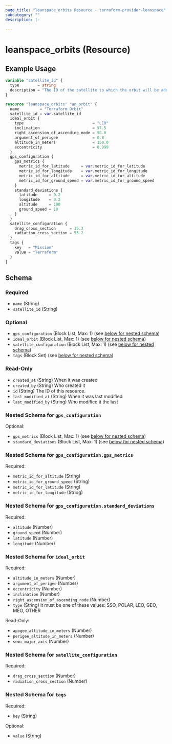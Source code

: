 ```yaml
---
page_title: "leanspace_orbits Resource - terraform-provider-leanspace"
subcategory: ""
description: |-
  
---
```


# leanspace_orbits (Resource)



## Example Usage

```terraform
variable "satellite_id" {
  type        = string
  description = "The ID of the satellite to which the orbit will be added."
}

resource "leanspace_orbits" "an_orbit" {
  name         = "Terraform Orbit"
  satellite_id = var.satellite_id
  ideal_orbit {
    type                              = "LEO"
    inclination                       = 97.5
    right_ascension_of_ascending_node = 50.0
    argument_of_perigee               = 0.8
    altitude_in_meters                = 150.0
    eccentricity                      = 0.999
  }
  gps_configuration {
    gps_metrics {
      metric_id_for_latitude     = var.metric_id_for_latitude
      metric_id_for_longitude    = var.metric_id_for_longitude
      metric_id_for_altitude     = var.metric_id_for_altitude
      metric_id_for_ground_speed = var.metric_id_for_ground_speed
    }
    standard_deviations {
      latitude     = 0.2
      longitude    = 0.2
      altitude     = 100
      ground_speed = 10
    }
  }
  satellite_configuration {
    drag_cross_section      = 35.3
    radiation_cross_section = 55.2
  }
  tags {
    key   = "Mission"
    value = "Terraform"
  }
}
```

<!-- schema generated by tfplugindocs -->
## Schema

### Required

- `name` (String)
- `satellite_id` (String)

### Optional

- `gps_configuration` (Block List, Max: 1) (see [below for nested schema](#nestedblock--gps_configuration))
- `ideal_orbit` (Block List, Max: 1) (see [below for nested schema](#nestedblock--ideal_orbit))
- `satellite_configuration` (Block List, Max: 1) (see [below for nested schema](#nestedblock--satellite_configuration))
- `tags` (Block Set) (see [below for nested schema](#nestedblock--tags))

### Read-Only

- `created_at` (String) When it was created
- `created_by` (String) Who created it
- `id` (String) The ID of this resource.
- `last_modified_at` (String) When it was last modified
- `last_modified_by` (String) Who modified it the last

<a id="nestedblock--gps_configuration"></a>
### Nested Schema for `gps_configuration`

Optional:

- `gps_metrics` (Block List, Max: 1) (see [below for nested schema](#nestedblock--gps_configuration--gps_metrics))
- `standard_deviations` (Block List, Max: 1) (see [below for nested schema](#nestedblock--gps_configuration--standard_deviations))

<a id="nestedblock--gps_configuration--gps_metrics"></a>
### Nested Schema for `gps_configuration.gps_metrics`

Required:

- `metric_id_for_altitude` (String)
- `metric_id_for_ground_speed` (String)
- `metric_id_for_latitude` (String)
- `metric_id_for_longitude` (String)


<a id="nestedblock--gps_configuration--standard_deviations"></a>
### Nested Schema for `gps_configuration.standard_deviations`

Required:

- `altitude` (Number)
- `ground_speed` (Number)
- `latitude` (Number)
- `longitude` (Number)



<a id="nestedblock--ideal_orbit"></a>
### Nested Schema for `ideal_orbit`

Required:

- `altitude_in_meters` (Number)
- `argument_of_perigee` (Number)
- `eccentricity` (Number)
- `inclination` (Number)
- `right_ascension_of_ascending_node` (Number)
- `type` (String) it must be one of these values: SSO, POLAR, LEO, GEO, MEO, OTHER

Read-Only:

- `apogee_altitude_in_meters` (Number)
- `perigee_altitude_in_meters` (Number)
- `semi_major_axis` (Number)


<a id="nestedblock--satellite_configuration"></a>
### Nested Schema for `satellite_configuration`

Required:

- `drag_cross_section` (Number)
- `radiation_cross_section` (Number)


<a id="nestedblock--tags"></a>
### Nested Schema for `tags`

Required:

- `key` (String)

Optional:

- `value` (String)
